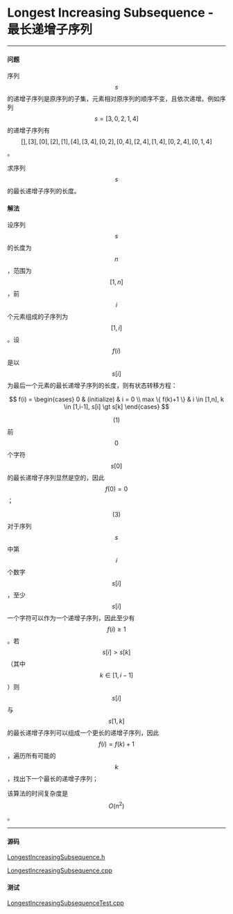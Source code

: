 <script type="text/javascript" src="https://cdnjs.cloudflare.com/ajax/libs/mathjax/2.7.1/MathJax.js?config=TeX-AMS-MML_HTMLorMML"></script>

# Longest Increasing Subsequence - 最长递增子序列

--------

#### 问题

序列$$ s $$的递增子序列是原序列的子集，元素相对原序列的顺序不变，且依次递增。例如序列$$ s = [3,0,2,1,4] $$的递增子序列有$$ [], [3], [0], [2], [1], [4], [3,4], [0,2], [0,4], [2,4], [1,4], [0,2,4], [0,1,4] $$。

求序列$$ s $$的最长递增子序列的长度。

#### 解法

设序列$$ s $$的长度为$$ n $$，范围为$$ [1,n] $$，前$$ i $$个元素组成的子序列为$$ [1,i] $$。设$$ f(i) $$是以$$ s[i] $$为最后一个元素的最长递增子序列的长度，则有状态转移方程：

$$
f(i) =
\begin{cases}
0                   &   (initialize)    &   i = 0 \\
max \{ f(k)+1 \}    &   i \in [1,n], k \in [1,i-1], s[i] \gt s[k]
\end{cases}
$$

$$ (1) $$ 前$$ 0 $$个字符$$ s[0] $$的最长递增子序列显然是空的，因此$$ f(0) = 0 $$；

$$ (3) $$ 对于序列$$ s $$中第$$ i $$个数字$$ s[i] $$，至少$$ s[i] $$一个字符可以作为一个递增子序列，因此至少有$$ f(i) \geq 1 $$。若$$ s[i] \gt s[k] $$（其中$$ k \in [1,i-1] $$）则$$ s[i] $$与$$ s[1,k] $$的最长递增子序列可以组成一个更长的递增子序列，因此$$ f(i) = f(k)+1 $$，遍历所有可能的$$ k $$，找出下一个最长的递增子序列；

该算法的时间复杂度是$$ O(n^2) $$。

--------

#### 源码

[LongestIncreasingSubsequence.h](https://github.com/linrongbin16/Way-to-Algorithm/blob/master/src/DynamicProgramming/LinearDP/LongestIncreasingSubsequence.h)

[LongestIncreasingSubsequence.cpp](https://github.com/linrongbin16/Way-to-Algorithm/blob/master/src/DynamicProgramming/LinearDP/LongestIncreasingSubsequence.cpp)

#### 测试

[LongestIncreasingSubsequenceTest.cpp](https://github.com/linrongbin16/Way-to-Algorithm/blob/master/src/DynamicProgramming/LinearDP/LongestIncreasingSubsequenceTest.cpp)
